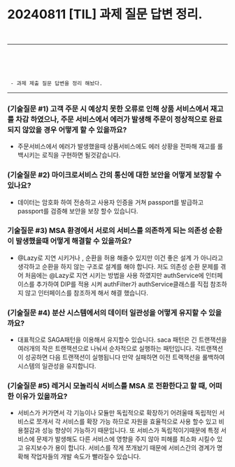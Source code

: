# 20240811 [TIL] 과제 질문 답변 정리.
<br>

---
<br>
<br>
<br>

```
 - 과제 제출 질문 답변을 정리 해놨다.

```


---
### (기술질문 #1) 고객 주문 시 예상치 못한 오류로 인해 상품 서비스에서 재고를 차감 하였으나, 주문 서비스에서 에러가 발생해 주문이 정상적으로 완료되지 않았을 경우 어떻게 할 수 있을까요?
- 주문서비스에서 에러가 발생했을때 상품서비스에도 에러 상황을 전파해 재고를 롤백시키는 로직을 구현하면 될것같습니다.

###  (기술질문 #2) 마이크로서비스 간의 통신에 대한 보안을 어떻게 보장할 수 있나요?
- 데이터는 암호화 하여 전송하고 사용자 인증을 거쳐  passport를 발급하고 passport를 검증해 보안을 보장 할수 있습니다.

### 기술질문 #3) MSA 환경에서 서로의 서비스를 의존하게 되는 의존성 순환이 발생했을때 어떻게 해결할 수 있을까요?
- @Lazy로 지연 시키거나 , 순환을 허용 해줄수 있지만 이건 좋은 설계 가 아니라고 생각하고 순환을 하지 않는 구조로 설계를 해야 합니다. 저도 의존성 순환 문제를 겪어 처음에는 @Lazy로 지연 시키는 방법을 사용 하였지만 authService에 인터페이스를 추가하여 DIP를 적용 시켜  authFilter가 authService클래스를 직접 참조하지 않고 인터페이스를 참조하게 해서 해결 했습니다.

###  (기술질문 #4) 분산 시스템에서의 데이터 일관성을 어떻게 유지할 수 있을까요?
- 대표적으로 SAGA패턴을 이용해서 유지할수 있습니다. saca 패턴은 긴 트랜잭션을 여러개의 작은 트랜잭션으로 나눠서 순차적으로 실행하는 패턴입니다. 각트랜잭션이 성공하면 다음 트랜잭션이 실행됩니다 만약 실패하면 이전 트랙잭션을 롤백하여 시스템의 일관성을 유지합니다.

###  (기술질문 #5) 레거시 모놀리식 서비스를 MSA 로 전환한다고 할 때, 어떠한 이유가 있을까요?
- 서비스가 커가면서 각 기능이나 모듈만 독립적으로 확장하기 어려울때 독립적인 서비스로 쪼개서  각 서비스를 확장 가능 하므로 자원을 효율적으로 사용 할수 있고 비용절감과 성능 향샹이 가능하기 때문입니다. 또 서비스가 독립적이기때문에 특정 서비스에 문제가 발생해도 다른 서비스에 영향을 주지 않아 피해를 최소화 시킬수 있고 유지보수가 용이 합니다.
  서비스를 작게 쪼개놨기 때문에 서비스간의 경계가 명확해 작업자들의 개발 속도가 빨라질수 있습니다.